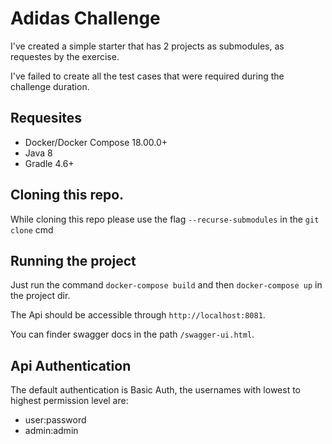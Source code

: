 # Adidas Challenge

I've created a simple starter that has 2 projects as submodules, as requestes by the exercise.

I've failed to create all the test cases that were required during the challenge duration.

## Requesites

- Docker/Docker Compose 18.00.0+
- Java 8
- Gradle 4.6+

## Cloning this repo.

While cloning this repo please use the flag `--recurse-submodules` in the `git clone` cmd

## Running the project

Just run the command `docker-compose build` and then `docker-compose up` in the project dir.

The Api should be accessible through `http://localhost:8081`.

You can finder swagger docs in the path `/swagger-ui.html`.


## Api Authentication

The default authentication is Basic Auth, the usernames with lowest to highest permission level are:

- user:password
- admin:admin
